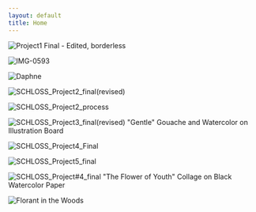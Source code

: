 ```yaml
---
layout: default
title: Home
---
```


![Project1 Final - Edited, borderless](https://github.com/patchschloss/patchschloss.github.io/assets/14957489/4ce8b641-a8dd-4afa-b76d-dbdb0fbae966)

![IMG-0593](https://github.com/patchschloss/patchschloss.github.io/assets/14957489/715cb146-4eb1-4834-ad88-4b51a5c86bac)

![Daphne](https://github.com/patchschloss/patchschloss.github.io/assets/14957489/a2816f5e-6e93-44f9-83bc-c51b747c8f9f)

![SCHLOSS_Project2_final(revised)](https://github.com/patchschloss/patchschloss.github.io/assets/14957489/0ed37b5f-5476-43be-8e9c-45af573ffc8e)

![SCHLOSS_Project2_process](https://github.com/patchschloss/patchschloss.github.io/assets/14957489/8b86faf1-c320-4ad9-ba21-007c08126bf8)

![SCHLOSS_Project3_final(revised)](https://github.com/patchschloss/patchschloss.github.io/assets/14957489/6a1d9b72-aca1-4a00-a9ad-0739908de143)
"Gentle" Gouache and Watercolor on Illustration Board

![SCHLOSS_Project4_Final](https://github.com/patchschloss/patchschloss.github.io/assets/14957489/6de048a3-bba0-4758-ab50-8b5f500ed398)

![SCHLOSS_Project5_final](https://github.com/patchschloss/patchschloss.github.io/assets/14957489/f3edb0f5-edca-47a6-9690-8f285eff7ec3)

![SCHLOSS_Project#4_final](https://github.com/patchschloss/patchschloss.github.io/assets/14957489/1d68e723-ea8a-4067-872e-1f2e79f159a2)
"The Flower of Youth" Collage on Black Watercolor Paper

![Florant in the Woods](https://github.com/patchschloss/patchschloss.github.io/assets/14957489/7bcc9dd1-30ac-4647-aae4-a511b53a124d)
